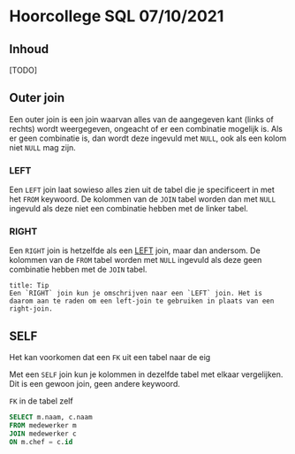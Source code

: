 # Hoorcollege SQL 07/10/2021

## Inhoud

[TODO]

## Outer join

Een outer join is een join waarvan alles van de aangegeven kant (links of rechts) wordt weergegeven, ongeacht of er een combinatie mogelijk is. Als er geen combinatie is, dan wordt deze ingevuld met `NULL`, ook als een kolom niet `NULL` mag zijn.

### LEFT

Een `LEFT` join laat sowieso alles zien uit de tabel die je specificeert in met het `FROM` keywoord. De kolommen van de `JOIN` tabel worden dan met `NULL` ingevuld als deze niet een combinatie hebben met de linker tabel.

### RIGHT

Een `RIGHT` join is hetzelfde als een [LEFT](#LEFT) join, maar dan andersom. De kolommen van de `FROM` tabel worden met `NULL` ingevuld als deze geen combinatie hebben met de `JOIN` tabel.

```ad-info
title: Tip
Een `RIGHT` join kun je omschrijven naar een `LEFT` join. Het is daarom aan te raden om een left-join te gebruiken in plaats van een right-join.
```

## SELF

Het kan voorkomen dat een `FK` uit een tabel naar de eig

Met een `SELF` join kun je kolommen in dezelfde tabel met elkaar vergelijken. Dit is een gewoon join, geen andere keywoord.

`FK` in de tabel zelf

```sql
SELECT m.naam, c.naam
FROM medewerker m
JOIN medewerker c
ON m.chef = c.id
```
